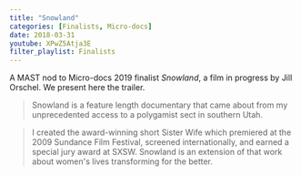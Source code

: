 ```yaml
---
title: "Snowland"
categories: [Finalists, Micro-docs]
date: 2018-03-31
youtube: XPwZ5Atja3E
filter_playlist: Finalists
---
```


A MAST nod to Micro-docs 2019 finalist _Snowland_, a film in progress by Jill Orschel. We present here the trailer.

> Snowland is a feature length documentary that came about from my unprecedented access to a polygamist sect in southern Utah. 

> I created the award-winning short Sister Wife which premiered at the 2009 Sundance Film Festival, screened internationally, and earned a special jury award at SXSW. Snowland is an extension of that work about women's lives transforming for the better.